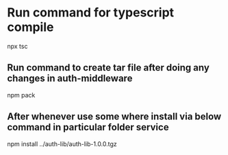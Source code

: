 # Run command for typescript compile

npx tsc

## Run command to create tar file after doing any changes in auth-middleware

npm pack

## After whenever use some where install via below command in particular folder service

npm install ../auth-lib/auth-lib-1.0.0.tgz
